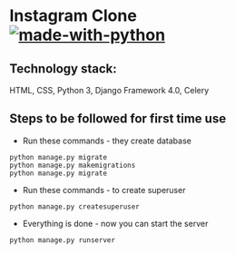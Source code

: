 # Instagram Clone [![made-with-python](https://img.shields.io/badge/Made%20with-Python-1f425f.svg)](https://www.python.org/)

## Technology stack:
HTML, CSS, Python 3, Django Framework 4.0, Celery
## Steps to be followed for first time use
- Run these commands - they create database
```
python manage.py migrate
python manage.py makemigrations
python manage.py migrate
```
- Run these commands - to create superuser
```
python manage.py createsuperuser
```
- Everything is done - now you can start the server
```
python manage.py runserver
```
